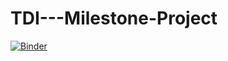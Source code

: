 # TDI---Milestone-Project

[![Binder](https://mybinder.org/badge_logo.svg)](https://mybinder.org/v2/gh/hongjae79/TDI---Milestone-Project/HEAD)
